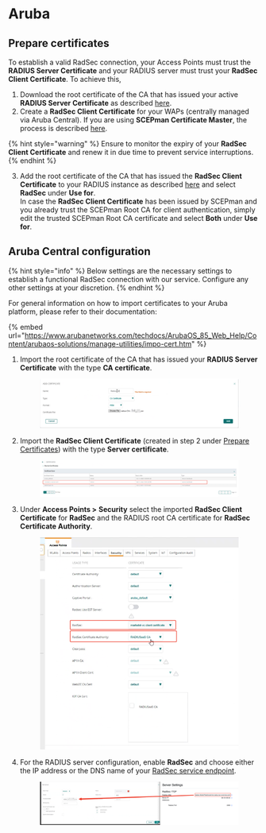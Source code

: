 # Aruba

## Prepare certificates

To establish a valid RadSec connection, your Access Points must trust the **RADIUS Server Certificate** and your RADIUS server must trust your **RadSec Client Certificate**. To achieve this,

1. Download the root certificate of the CA that has issued your active **RADIUS Server Certificate** as described [here](../../../admin-portal/settings/settings-server.md#download).
2. Create a **RadSec Client Certificate** for your WAPs (centrally managed via Aruba Central). If you are using **SCEPman Certificate Master**, the process is described [here](https://docs.scepman.com/certificate-deployment/certificate-master/client-certificate-pkcs-12).&#x20;

{% hint style="warning" %}
Ensure to monitor the expiry of your **RadSec Client Certificate** and renew it in due time to prevent service interruptions.
{% endhint %}

3. Add the root certificate of the CA that has issued the **RadSec Client Certificate** to your RADIUS instance as described [here](../../../admin-portal/settings/trusted-roots.md#add) and select **RadSec** under **Use for**.\
   In case the **RadSec Client Certificate** has been issued by SCEPman and you already trust the SCEPman Root CA for client authentication, simply edit the trusted SCEPman Root CA certificate and select **Both** under **Use for**.&#x20;

## Aruba Central configuration

{% hint style="info" %}
Below settings are the necessary settings to establish a functional RadSec connection with our service. Configure any other settings at your discretion.
{% endhint %}

For general information on how to import certificates to your Aruba platform, please refer to their documentation:

{% embed url="https://www.arubanetworks.com/techdocs/ArubaOS_85_Web_Help/Content/arubaos-solutions/manage-utilities/impo-cert.htm" %}

1.  Import the root certificate of the CA that has issued your **RADIUS Server Certificate** with the type **CA certificate**.

    <figure><img src="../../../../.gitbook/assets/image (151).png" alt=""><figcaption></figcaption></figure>
2.  Import the **RadSec Client Certificate** (created in step 2 under [Prepare Certificates](aruba.md#prepare-certificates)) with the type **Server certificate**.

    <figure><img src="../../../../.gitbook/assets/image (134).png" alt=""><figcaption></figcaption></figure>
3.  Under **Access Points >** **Security** select the imported **RadSec Client Certificate** for **RadSec** and the RADIUS root CA certificate for **RadSec Certificate Authority**.

    <figure><img src="../../../../.gitbook/assets/image (133).png" alt=""><figcaption></figcaption></figure>
4.  For the RADIUS server configuration, enable **RadSec** and choose either the IP address or the DNS name of your [RadSec service endpoint](../../../admin-portal/settings/settings-server.md#properties).

    <figure><img src="../../../../.gitbook/assets/image (131).png" alt=""><figcaption></figcaption></figure>
